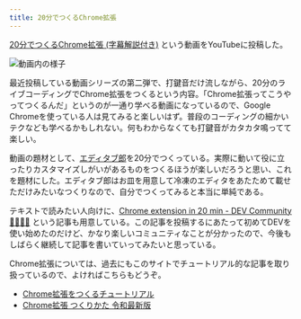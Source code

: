 ```yaml
---
title: 20分でつくるChrome拡張
---
```

[20分でつくるChrome拡張 (字幕解説付き)](https://www.youtube.com/watch?v=B5wdRcv-zQA&ab_channel=r7kamura) という動画をYouTubeに投稿した。

![](https://lh3.googleusercontent.com/docs/ADP-6oHkAYSdUWVPBTVXdw6m9FD2m10bLPj0Bf6f44wEgWuhQb0-s9vtA9p-H8NPS1D6KW2hYomFHHObK50wxbXU8p853tooTn-L2Fw7QtNQ27pYzpWtYq6oiJfUi3zhdakdw20oTBKhkphkdlpeNj_eBL8twPTAJhK6XnvdIC7UiRWs9fL7tBzz-jAREIMOsJKp5wK2GKm59SpY54_gVIiGI7II5NfG3VzKZJ_Y4jO0bfanHsayXjLnltuIsR-P89kXzTz_FPSH4e_zmD6267uLEIrZnJj65EoBvwVIa8e1HFapAJZo6BdPOyG79auCRdnRqOOv9sJgS6XwBktaKnf2TBAJ5YzWwlixEHiJ20MJL35ZYZgJrWnLWDW0HO5D6Jdaca-VbWUyf3pnf2TnzyweWFCP7RtrEGnWTO_3B5QoZ-uNVQe1Dbt8Ud3zL2rhnxb-CCds80Dx74hw8mxCB5aD6v9olynmGojY6FwHfTq8KayHOqZNma0N1dDTGhxjZv_QAY3fWxKgHMF-ubSaAiy2sdSQhpFfszJU4LbcuwLF7U4bo4KAwlV2OihYFJZXkPzze1PBxc2HPTzMger545aGoqgeM5SuUAsNL5VfVIqzG2ILj3Zjd0cpTrGK4re85A5fV_XBKYDU2clMmaalra4sQfiE6Nj0JDwsWFnWKRv7t8VaSXFb-AK6yuEy6Y3r3McZGGiSskHhRaPFVwJvyKy4guDX7jvW_saEVWvC5UkLnLDEZTwbhUdhLyjkKJoVPlmd6Ifd04TBN7YpaWYAmBUHm1xpEjAoI36dJvIUZcNiGComXYK77NQIyLv4UdQ2gPsupUj0za3LkTTttxfWRpqjLUsVGT1vkr_c87dQMdb0bhOC08gzN14ADgGBTvGG7-86VzeawKdUxPSgPkob4Rw4k3FIuRO-Wil6OoNhHscOhkGUSn5VZMc1xSQyIe5X1T2MXerXALVSexRZ20MUYwK2r0ecpwLnFZedh4mK1Berds3IhH_bsX82qURbhaKtWI4mW5yzubQSfHPWmO9O2HAN0LMxlOyAn9ACioyeit3KX_YxoXZYc0-YNXydduhYMZO1fa1roIPuiEyOVYy8fZpKLUBG2dV8XMCz6gVVAiPMD5REGl5PQ9E-YuGgVHbUY4Ow_B3d25Bw9irjWnFKc41CoKqUZuugLh6BiDOTK5tXHURehRT-A8RnuEkcz-ZQW4FhAUooPFcqrQmTFPh1pCTF_myyUVQtS9tafaNnoOscypbElpykPw "動画内の様子")

最近投稿している動画シリーズの第二弾で、打鍵音だけ流しながら、20分のライブコーディングでChrome拡張をつくるという内容。「Chrome拡張ってこうやってつくるんだ」というのが一通り学べる動画になっているので、Google Chromeを使っている人は見てみると楽しいはず。普段のコーディングの細かいテクなども学べるかもしれない。何もわからなくても打鍵音がカタカタ鳴ってて楽しい。

動画の題材として、[エディタブ郎](https://r7kamura.com/articles/2022-07-17-editabro)を20分でつくっている。実際に動いて役に立ったりカスタマイズしがいがあるものをつくるほうが楽しいだろうと思い、これを題材にした。エディタブ郎はお皿を用意して冷凍のエディタをあたためて載せただけみたいなつくりなので、自分でつくってみると本当に単純である。

テキストで読みたい人向けに、[Chrome extension in 20 min - DEV Community 👩‍💻👨‍💻](https://dev.to/r7kamura/chrome-extension-in-20-minutes-47ej) という記事も用意している。この記事を投稿するにあたって初めてDEVを使い始めたのだけど、かなり楽しいコミュニティなことが分かったので、今後もしばらく継続して記事を書いていってみたいと思っている。

Chrome拡張については、過去にもこのサイトでチュートリアル的な記事を取り扱っているので、よければこちらもどうぞ。

*   [Chrome拡張をつくるチュートリアル](https://r7kamura.com/articles/2022-05-18-learn-chrome-extention-in-y-minutes)
*   [Chrome拡張 つくりかた 令和最新版](https://r7kamura.com/articles/2022-05-07-chrome-extension-dev-2022)
